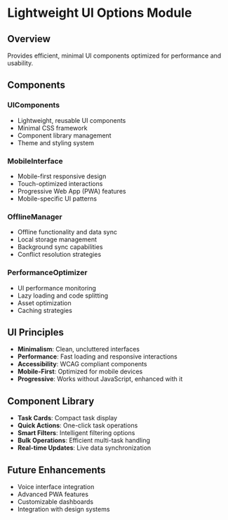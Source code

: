 # Lightweight UI Options Module

## Overview
Provides efficient, minimal UI components optimized for performance and usability.

## Components

### UIComponents
- Lightweight, reusable UI components
- Minimal CSS framework
- Component library management
- Theme and styling system

### MobileInterface
- Mobile-first responsive design
- Touch-optimized interactions
- Progressive Web App (PWA) features
- Mobile-specific UI patterns

### OfflineManager
- Offline functionality and data sync
- Local storage management
- Background sync capabilities
- Conflict resolution strategies

### PerformanceOptimizer
- UI performance monitoring
- Lazy loading and code splitting
- Asset optimization
- Caching strategies

## UI Principles
- **Minimalism**: Clean, uncluttered interfaces
- **Performance**: Fast loading and responsive interactions
- **Accessibility**: WCAG compliant components
- **Mobile-First**: Optimized for mobile devices
- **Progressive**: Works without JavaScript, enhanced with it

## Component Library
- **Task Cards**: Compact task display
- **Quick Actions**: One-click task operations
- **Smart Filters**: Intelligent filtering options
- **Bulk Operations**: Efficient multi-task handling
- **Real-time Updates**: Live data synchronization

## Future Enhancements
- Voice interface integration
- Advanced PWA features
- Customizable dashboards
- Integration with design systems
